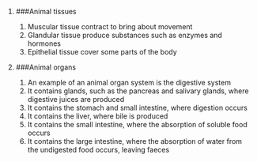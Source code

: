 1. ###Animal tissues

    1. Muscular tissue contract to bring about movement
    2. Glandular tissue produce substances such as enzymes and hormones
    3. Epithelial tissue cover some parts of the body
2. ###Animal organs

    1. An example of an animal organ system is the digestive system
    2. It contains glands, such as the pancreas and salivary glands, where digestive juices are produced
    3. It contains the stomach and small intestine, where digestion occurs
    4. It contains the liver, where bile is produced
    5. It contains the small intestine, where the absorption of soluble food occurs
    6. It contains the large intestine, where the absorption of water from the undigested food occurs, leaving faeces
